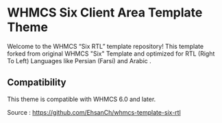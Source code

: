 # WHMCS Six Client Area Template Theme

Welcome to the WHMCS “Six RTL” template repository!
This template forked from original WHMCS "Six" Template and optimized for RTL (Right To Left) Languages like Persian (Farsi) and Arabic .

## Compatibility

This theme is compatible with WHMCS 6.0 and later.

Source : https://github.com/EhsanCh/whmcs-template-six-rtl